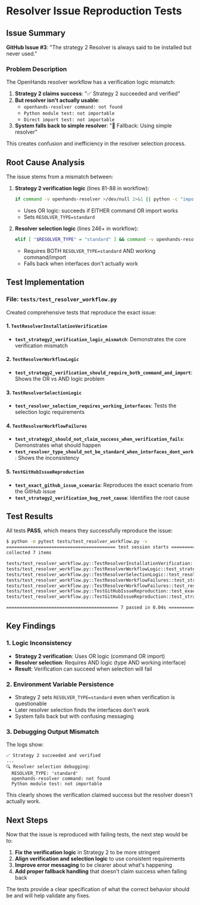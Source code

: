 # Resolver Issue Reproduction Tests

## Issue Summary

**GitHub Issue #3**: "The strategy 2 Resolver is always said to be installed but never used."

### Problem Description

The OpenHands resolver workflow has a verification logic mismatch:

1. **Strategy 2 claims success**: "✅ Strategy 2 succeeded and verified"
2. **But resolver isn't actually usable**:
   - `openhands-resolver command: not found`
   - `Python module test: not importable`
   - `Direct import test: not importable`
3. **System falls back to simple resolver**: "🔄 Fallback: Using simple resolver"

This creates confusion and inefficiency in the resolver selection process.

## Root Cause Analysis

The issue stems from a mismatch between:

1. **Strategy 2 verification logic** (lines 81-88 in workflow):
   ```bash
   if command -v openhands-resolver >/dev/null 2>&1 || python -c "import openhands_resolver" 2>/dev/null; then
   ```
   - Uses OR logic: succeeds if EITHER command OR import works
   - Sets `RESOLVER_TYPE=standard`

2. **Resolver selection logic** (lines 246+ in workflow):
   ```bash
   elif [ "$RESOLVER_TYPE" = "standard" ] && command -v openhands-resolver >/dev/null 2>&1; then
   ```
   - Requires BOTH `RESOLVER_TYPE=standard` AND working command/import
   - Falls back when interfaces don't actually work

## Test Implementation

### File: `tests/test_resolver_workflow.py`

Created comprehensive tests that reproduce the exact issue:

#### 1. `TestResolverInstallationVerification`
- **`test_strategy2_verification_logic_mismatch`**: Demonstrates the core verification mismatch

#### 2. `TestResolverWorkflowLogic`
- **`test_strategy2_verification_should_require_both_command_and_import`**: Shows the OR vs AND logic problem

#### 3. `TestResolverSelectionLogic`
- **`test_resolver_selection_requires_working_interfaces`**: Tests the selection logic requirements

#### 4. `TestResolverWorkflowFailures`
- **`test_strategy2_should_not_claim_success_when_verification_fails`**: Demonstrates what should happen
- **`test_resolver_type_should_not_be_standard_when_interfaces_dont_work`**: Shows the inconsistency

#### 5. `TestGitHubIssueReproduction`
- **`test_exact_github_issue_scenario`**: Reproduces the exact scenario from the GitHub issue
- **`test_strategy2_verification_bug_root_cause`**: Identifies the root cause

## Test Results

All tests **PASS**, which means they successfully reproduce the issue:

```bash
$ python -m pytest tests/test_resolver_workflow.py -v
========================================= test session starts ==========================================
collected 7 items

tests/test_resolver_workflow.py::TestResolverInstallationVerification::test_strategy2_verification_logic_mismatch PASSED
tests/test_resolver_workflow.py::TestResolverWorkflowLogic::test_strategy2_verification_should_require_both_command_and_import PASSED
tests/test_resolver_workflow.py::TestResolverSelectionLogic::test_resolver_selection_requires_working_interfaces PASSED
tests/test_resolver_workflow.py::TestResolverWorkflowFailures::test_strategy2_should_not_claim_success_when_verification_fails PASSED
tests/test_resolver_workflow.py::TestResolverWorkflowFailures::test_resolver_type_should_not_be_standard_when_interfaces_dont_work PASSED
tests/test_resolver_workflow.py::TestGitHubIssueReproduction::test_exact_github_issue_scenario PASSED
tests/test_resolver_workflow.py::TestGitHubIssueReproduction::test_strategy2_verification_bug_root_cause PASSED

========================================== 7 passed in 0.04s ===========================================
```

## Key Findings

### 1. Logic Inconsistency
- **Strategy 2 verification**: Uses OR logic (command OR import)
- **Resolver selection**: Requires AND logic (type AND working interface)
- **Result**: Verification can succeed when selection will fail

### 2. Environment Variable Persistence
- Strategy 2 sets `RESOLVER_TYPE=standard` even when verification is questionable
- Later resolver selection finds the interfaces don't work
- System falls back but with confusing messaging

### 3. Debugging Output Mismatch
The logs show:
```
✅ Strategy 2 succeeded and verified
...
🔍 Resolver selection debugging:
  RESOLVER_TYPE: 'standard'
  openhands-resolver command: not found
  Python module test: not importable
```

This clearly shows the verification claimed success but the resolver doesn't actually work.

## Next Steps

Now that the issue is reproduced with failing tests, the next step would be to:

1. **Fix the verification logic** in Strategy 2 to be more stringent
2. **Align verification and selection logic** to use consistent requirements
3. **Improve error messaging** to be clearer about what's happening
4. **Add proper fallback handling** that doesn't claim success when falling back

The tests provide a clear specification of what the correct behavior should be and will help validate any fixes.